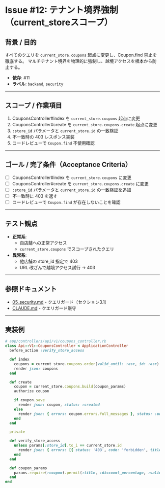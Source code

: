 # Issue #12: テナント境界強制（current_storeスコープ）

## 背景 / 目的
すべてのクエリを `current_store.coupons` 起点に変更し、Coupon.find 禁止を徹底する。
マルチテナント境界を物理的に強制し、越境アクセスを根本から防止する。

- **依存**: #11
- **ラベル**: `backend`, `security`

---

## スコープ / 作業項目

1. CouponsController#index を `current_store.coupons` 起点に変更
2. CouponsController#create を `current_store.coupons.create` 起点に変更
3. `:store_id` パラメータと `current_store.id` の一致検証
4. 不一致時の 403 レスポンス実装
5. コードレビューで `Coupon.find` 不使用確認

---

## ゴール / 完了条件（Acceptance Criteria）

- [ ] CouponsController#index を `current_store.coupons` に変更
- [ ] CouponsController#create を `current_store.coupons.create` に変更
- [ ] `:store_id` パラメータと `current_store.id` の一致検証を追加
- [ ] 不一致時に 403 を返す
- [ ] コードレビューで `Coupon.find` が存在しないことを確認

---

## テスト観点

- **正常系**:
  - 自店舗への正常アクセス
  - `current_store.coupons` でスコープされたクエリ
- **異常系**:
  - 他店舗の store_id 指定で 403
  - URL 改ざんで越境アクセス試行 → 403

---

## 参照ドキュメント

- [05_security.md](../05_security.md) - クエリガード（セクション3.1）
- [CLAUDE.md](../CLAUDE.md) - クエリガード厳守

---

## 実装例

```ruby
# app/controllers/api/v1/coupons_controller.rb
class Api::V1::CouponsController < ApplicationController
  before_action :verify_store_access

  def index
    coupons = current_store.coupons.order(valid_until: :asc, id: :asc)
    render json: coupons
  end

  def create
    coupon = current_store.coupons.build(coupon_params)
    authorize coupon

    if coupon.save
      render json: coupon, status: :created
    else
      render json: { errors: coupon.errors.full_messages }, status: :unprocessable_entity
    end
  end

  private

  def verify_store_access
    unless params[:store_id].to_i == current_store.id
      render json: { errors: [{ status: '403', code: 'forbidden', title: 'Forbidden' }] }, status: :forbidden
    end
  end

  def coupon_params
    params.require(:coupon).permit(:title, :discount_percentage, :valid_until)
  end
end
```
